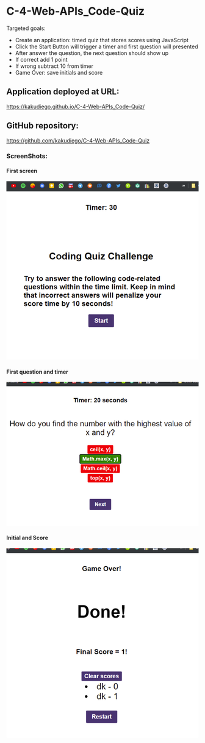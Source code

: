 # C-4-Web-APIs_Code-Quiz

Targeted goals:

- Create an application: timed quiz that stores scores using JavaScript
- Click the Start Button will trigger a timer and first question will presented
- After answer the question, the next question should show up
- If correct add 1 point
- If wrong subtract 10 from timer
- Game Over: save initials and score

## Application deployed at URL:

https://kakudiego.github.io/C-4-Web-APIs_Code-Quiz/

## GitHub repository:

https://github.com/kakudiego/C-4-Web-APIs_Code-Quiz

### ScreenShots:

#### First screen
<img src="./assets/images/quiz-1.png">

#### First question and timer
<img src="./assets/images/quiz-2.png">

#### Initial and Score
<img src="./assets/images/quiz-3.png">
